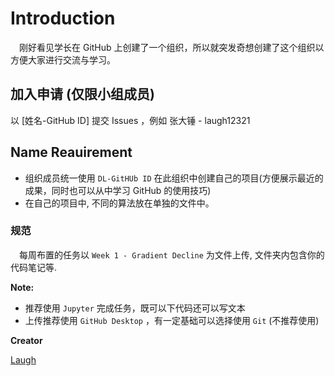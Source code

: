 # Introduction

&emsp;刚好看见学长在 GitHub 上创建了一个组织，所以就突发奇想创建了这个组织以方便大家进行交流与学习。

## 加入申请 (仅限小组成员)

以 [姓名-GitHub ID] 提交 Issues ，例如 张大锤 - laugh12321

## Name Reauirement

- 组织成员统一使用 `DL-GitHUb ID` 在此组织中创建自己的项目(方便展示最近的成果，同时也可以从中学习 GitHub 的使用技巧)
- 在自己的项目中, 不同的算法放在单独的文件中。

### 规范

&emsp;每周布置的任务以 `Week 1 - Gradient Decline` 为文件上传, 文件夹内包含你的代码笔记等.

<b>Note:</b> 
- 推荐使用 `Jupyter` 完成任务，既可以下代码还可以写文本
- 上传推荐使用 `GitHub Desktop` ，有一定基础可以选择使用 `Git` (不推荐使用)

<b> Creator </b>

[Laugh](https://github.com/laugh12321)
